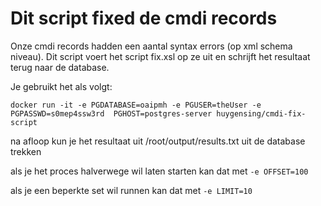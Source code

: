 # Dit script fixed de cmdi records

Onze cmdi records hadden een aantal syntax errors (op xml schema niveau). Dit script voert het script fix.xsl op ze uit en schrijft het resultaat terug naar de database.

Je gebruikt het als volgt:

```
docker run -it -e PGDATABASE=oaipmh -e PGUSER=theUser -e PGPASSWD=s0mep4ssw3rd  PGHOST=postgres-server huygensing/cmdi-fix-script
```

na afloop kun je het resultaat uit /root/output/results.txt uit de database trekken

als je het proces halverwege wil laten starten kan dat met `-e OFFSET=100`

als je een beperkte set wil runnen kan dat met  `-e LIMIT=10`
